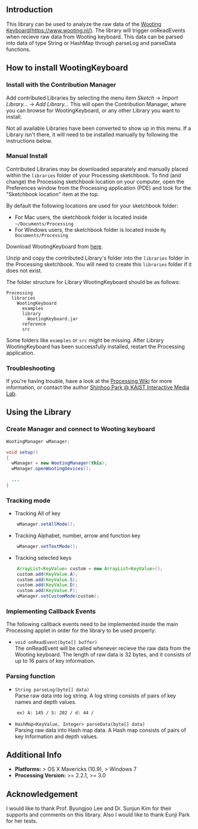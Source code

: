 ## Introduction

This library can be used to analyze the raw data of the [Wooting Keyboard(https://www.wooting.nl/)](https://www.wooting.nl/).
The library will trigger onReadEvents when recieve raw data from Wooting keyboard. This data can be parsed into data of type String or HashMap through parseLog and parseData functions.

## How to install WootingKeyboard

### Install with the Contribution Manager

Add contributed Libraries by selecting the menu item _Sketch_ -> _Import Library..._ -> _Add Library..._ This will open the Contribution Manager, where you can browse for WootingKeyboard, or any other Library you want to install.

Not all available Libraries have been converted to show up in this menu. If a Library isn't there, it will need to be installed manually by following the instructions below.

### Manual Install

Contributed Libraries may be downloaded separately and manually placed within the `libraries` folder of your Processing sketchbook. To find (and change) the Processing sketchbook location on your computer, open the Preferences window from the Processing application (PDE) and look for the "Sketchbook location" item at the top.

By default the following locations are used for your sketchbook folder: 
  * For Mac users, the sketchbook folder is located inside `~/Documents/Processing` 
  * For Windows users, the sketchbook folder is located inside `My Documents/Processing`

Download WootingKeyboard from [here](https://github.com/Shinhoo/Wooting-Keyboard-Library/releases/download/lastest/WootingKeyboard.zip).

Unzip and copy the contributed Library's folder into the `libraries` folder in the Processing sketchbook. You will need to create this `libraries` folder if it does not exist.

The folder structure for Library WootingKeyboard should be as follows:

```
Processing
  libraries
    WootingKeyboard
      examples
      library
        WootingKeyboard.jar
      reference
      src
```
             
Some folders like `examples` or `src` might be missing. After Library WootingKeyboard has been successfully installed, restart the Processing application.

### Troubleshooting

If you're having trouble, have a look at the [Processing Wiki](https://github.com/processing/processing/wiki/How-to-Install-a-Contributed-Library) for more information, or contact the author [Shinhoo Park @ KAIST Interactive Media Lab](http://kiml.org/WootingKeyboard).


## Using the Library

### Create Manager and connect to Wooting keyboard

```java
WootingManager wManager;

void setup()
{
  wManager = new WootingManager(this);
  wManager.openWootingDevices();
  
  ...
}
```

### Tracking mode
* Tracking All of key

```java
	wManager.setAllMode();
```

* Tracking Alphabet, number, arrow and function key

```java
	wManager.setTextMode();
```

* Tracking selected keys 

```java
	ArrayList<KeyValue> custom = new ArrayList<KeyValue>();
	custom.add(KeyValue.A);
	custom.add(KeyValue.S);
	custom.add(KeyValue.D);
	custom.add(KeyValue.F);
	wManager.setCustomMode(custom);
```

### Implementing Callback Events

The following callback events need to be implemented inside the main Processing applet in order for the library to be used properly:

* `void onReadEvent(byte[] buffer)`  
    The onReadEvent will be called whenever recieve the raw data from the Wooting keyboard.
    The length of raw data is 32 bytes, and it consists of up to 16 pairs of key information.

### Parsing function

* `String parseLog(byte[] data)`  
    Parse raw data into log string.
    A log string consists of pairs of key names and depth values.
    
```
	ex) A: 145 / S: 202 / d: 44 /
```
    
* `HashMap<KeyValue, Integer> parseData(byte[] data)`  
    Parsing raw data into Hash map data.
    A Hash map consists of pairs of key Information and depth values.

## Additional Info

* __Platforms:__ > OS X Mavericks (10.9), > Windows 7
* __Processing Version:__ >= 2.2.1, >= 3.0

## Acknowledgement
I would like to thank Prof. Byungjoo Lee and Dr. Sunjun Kim for their supports and comments on this library.
Also I would like to thank Eunji Park for her tests.
